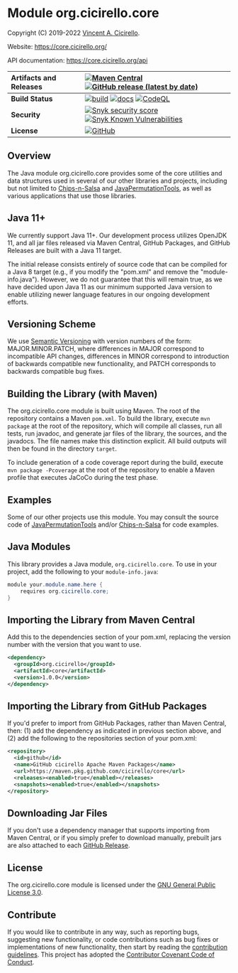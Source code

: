 # Module org.cicirello.core

Copyright (C) 2019-2022 [Vincent A. Cicirello](https://www.cicirello.org/).

Website: https://core.cicirello.org/

API documentation: https://core.cicirello.org/api

| __Artifacts and Releases__ | [![Maven Central](https://img.shields.io/maven-central/v/org.cicirello/core.svg?label=Maven%20Central&logo=apachemaven)](https://search.maven.org/artifact/org.cicirello/core) [![GitHub release (latest by date)](https://img.shields.io/github/v/release/cicirello/core?logo=GitHub)](https://github.com/cicirello/core/releases) |
| :--- | :--- |
| __Build Status__ | [![build](https://github.com/cicirello/core/workflows/build/badge.svg)](https://github.com/cicirello/core/actions/workflows/build.yml) [![docs](https://github.com/cicirello/core/workflows/docs/badge.svg)](https://core.cicirello.org/api/) [![CodeQL](https://github.com/cicirello/core/actions/workflows/codeql-analysis.yml/badge.svg)](https://github.com/cicirello/core/actions/workflows/codeql-analysis.yml) |
| __Security__ | [![Snyk security score](https://snyk-widget.herokuapp.com/badge/mvn/org.cicirello/core/badge.svg)](https://snyk.io/vuln/maven%3Aorg.cicirello%3Acore) [![Snyk Known Vulnerabilities](https://snyk.io/test/github/cicirello/core/badge.svg)](https://snyk.io/test/github/cicirello/core) |
| __License__ | [![GitHub](https://img.shields.io/github/license/cicirello/core)](https://github.com/cicirello/core/blob/main/LICENSE) | 

## Overview

The Java module org.cicirello.core provides some of the core utilities and data structures used in 
several of our other libraries and projects, including but not limited 
to [Chips-n-Salsa](https://github.com/cicirello/Chips-n-Salsa) 
and [JavaPermutationTools](https://github.com/cicirello/JavaPermutationTools), 
as well as various applications that use those libraries.

## Java 11+

We currently support Java 11+. Our development process utilizes OpenJDK 11, and all
jar files released via Maven Central, GitHub Packages, and GitHub Releases are built
with a Java 11 target. 

The initial release consists entirely of source code that can be compiled for a 
Java 8 target (e.g., if you modify the "pom.xml" and remove the 
"module-info.java"). However, we do not guarantee that this will remain true, as we have 
decided upon Java 11 as our minimum supported Java version to enable utilizing newer
language features in our ongoing development efforts.

## Versioning Scheme

We use [Semantic Versioning](https://semver.org/) with 
version numbers of the form: MAJOR.MINOR.PATCH, where differences 
in MAJOR correspond to incompatible API changes, differences in MINOR 
correspond to introduction of backwards compatible new functionality, 
and PATCH corresponds to backwards compatible bug fixes.

## Building the Library (with Maven)

The org.cicirello.core module is built using Maven. The root of the
repository contains a Maven `pom.xml`.  To build the library, 
execute `mvn package` at the root of the repository, which
will compile all classes, run all tests, run javadoc, and generate 
jar files of the library, the sources, and the javadocs. The file names
make this distinction explicit.  All build outputs will then
be found in the directory `target`.

To include generation of a code coverage report during the build,
execute `mvn package -Pcoverage` at the root of the repository to 
enable a Maven profile that executes JaCoCo during the test phase.

## Examples

Some of our other projects use this module. You may
consult the source code of [JavaPermutationTools](https://github.com/cicirello/JavaPermutationTools)
and/or [Chips-n-Salsa](https://github.com/cicirello/Chips-n-Salsa) for code
examples. 

## Java Modules

This library provides a Java module, `org.cicirello.core`. To use in your project,
add the following to your `module-info.java`:

```Java
module your.module.name.here {
	requires org.cicirello.core;
}
```

## Importing the Library from Maven Central

Add this to the dependencies section of your pom.xml, replacing 
the version number with the version that you want to use.

```XML
<dependency>
  <groupId>org.cicirello</groupId>
  <artifactId>core</artifactId>
  <version>1.0.0</version>
</dependency>
```

## Importing the Library from GitHub Packages

If you'd prefer to import from GitHub Packages, rather than Maven Central, 
then: (1) add the dependency as indicated in previous section above, and (2) add 
the following to the repositories section of your pom.xml:

```XML
<repository>
  <id>github</id>
  <name>GitHub cicirello Apache Maven Packages</name>
  <url>https://maven.pkg.github.com/cicirello/core</url>
  <releases><enabled>true</enabled></releases>
  <snapshots><enabled>true</enabled></snapshots>
</repository>
```

## Downloading Jar Files

If you don't use a dependency manager that supports importing from Maven Central,
or if you simply prefer to download manually, prebuilt jars are also attached to 
each [GitHub Release](https://github.com/cicirello/core/releases).

## License

The org.cicirello.core module is licensed under 
the [GNU General Public License 3.0](https://www.gnu.org/licenses/gpl-3.0.en.html).

## Contribute

If you would like to contribute in any way, such 
as reporting bugs, suggesting new functionality, or code contributions 
such as bug fixes or implementations of new functionality, then start 
by reading the [contribution guidelines](https://github.com/cicirello/.github/blob/main/CONTRIBUTING.md).
This project has adopted 
the [Contributor Covenant Code of Conduct](https://github.com/cicirello/.github/blob/main/CODE_OF_CONDUCT.md).

